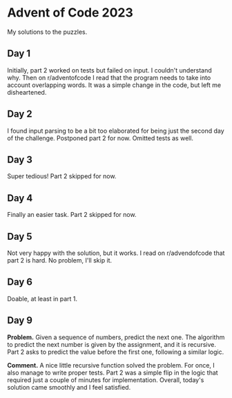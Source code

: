 # Advent of Code 2023

My solutions to the puzzles.

## Day 1

Initially, part 2 worked on tests but failed on input. I couldn't understand why.
Then on r/adventofcode I read that the program needs to take into account overlapping words.
It was a simple change in the code, but left me disheartened.

## Day 2

I found input parsing to be a bit too elaborated for being just the second day of the challenge.
Postponed part 2 for now. Omitted tests as well.

## Day 3

Super tedious!
Part 2 skipped for now.

## Day 4

Finally an easier task.
Part 2 skipped for now.

## Day 5

Not very happy with the solution, but it works.
I read on r/advendofcode that part 2 is hard. No problem, I'll skip it.

## Day 6

Doable, at least in part 1.

## Day 9

**Problem.** Given a sequence of numbers, predict the next one.
The algorithm to predict the next number is given by the assignment, and it is recursive.
Part 2 asks to predict the value before the first one, following a similar logic.

**Comment.** A nice little recursive function solved the problem.
For once, I also manage to write proper tests.
Part 2 was a simple flip in the logic that required just a couple of minutes for implementation.
Overall, today's solution came smoothly and I feel satisfied.
